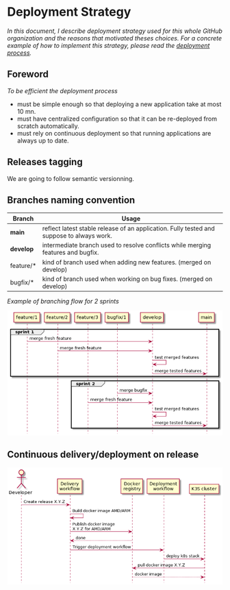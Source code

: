 # Deployment Strategy

_In this document, I describe deployment strategy used for this whole GitHub organization and the reasons that motivated theses choices. For a concrete example of how to implement this strategy, please read the [deployment process](./deployment-process.md)._

## Foreword

_To be efficient the deployment process_

- must be simple enough so that deploying a new application take at most 10 mn.
- must have centralized configuration so that it can be re-deployed from scratch automatically.
- must rely on continuous deployment so that running applications are always up to date.

## Releases tagging

We are going to follow semantic versionning.

## Branches naming convention

| Branch      | Usage                                                                                     |
| ----------- | ----------------------------------------------------------------------------------------- |
| **main**    | reflect latest stable release of an application. Fully tested and suppose to always work. |
| **develop** | intermediate branch used to resolve conflicts while merging features and bugfix.          |
| feature/\*  | kind of branch used when adding new features. (merged on develop)                         |
| bugfix/\*   | kind of branch used when working on bug fixes. (merged on develop)                        |

_Example of branching flow for 2 sprints_

![](./images/branching-flow-example.png)

## Continuous delivery/deployment on release

![deployment-flow](./images/deployment-flow.png)
